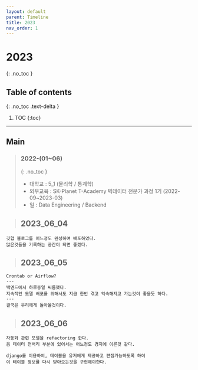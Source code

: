 ```yaml
---
layout: default
parent: Timeline
title: 2023
nav_order: 1
---
```

# 2023
{: .no_toc }

## Table of contents
{: .no_toc .text-delta }

1. TOC
{:toc}
---
## Main
> ### 2022-(01~06)
> {: .no_toc }
> - 대학교 : 5_1 (물리학 / 통계학)
> - 외부교육 : SK-Planet T-Academy 빅데이터 전문가 과정 1기 (2022-09~2023-03)
> - 일 : Data Engineering / Backend



> ## 2023_06_04
```
깃헙 블로그를 어느정도 완성하여 배포하였다.  
많은것들을 기록하는 공간이 되면 좋겠다.  
```

> ## 2023_06_05
```
Crontab or Airflow?
---
백엔드에서 하루종일 씨름했다.
지속적인 모델 배포를 위해서도 지금 한번 겪고 익숙해지고 가는것이 좋을듯 하다.
---
결국은 우리에게 돌아올것이다.
```
> ## 2023_06_06
```
자동화 관련 모델을 refactoring 한다.
음 데이터 전처리 부분에 있어서는 어느정도 경지에 이른것 같다.

django를 이용하여, 테이블을 유저에게 제공하고 편집가능하도록 하여 
이 테이블 정보를 다시 받아오는것을 구현해야한다.
```

